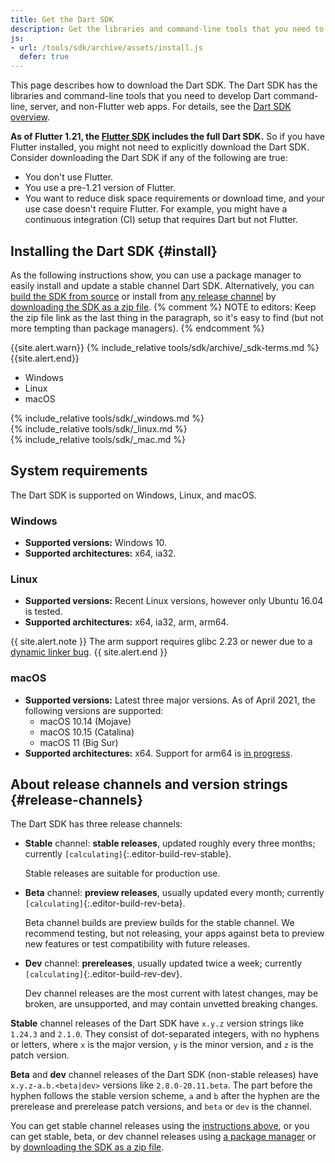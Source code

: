 ```yaml
---
title: Get the Dart SDK
description: Get the libraries and command-line tools that you need to develop Dart web, command-line, and server apps.
js:
- url: /tools/sdk/archive/assets/install.js
  defer: true
---
```


This page describes how to download the Dart SDK.
The Dart SDK has the libraries and command-line tools that you need to develop
Dart command-line, server, and non-Flutter web apps.
For details, see the [Dart SDK overview](/tools/sdk).

**As of Flutter 1.21, the [Flutter SDK][flutter] includes the full Dart SDK.**
So if you have Flutter installed,
you might not need to explicitly download the Dart SDK.
Consider downloading the Dart SDK if
any of the following are true:

* You don't use Flutter.
* You use a pre-1.21 version of Flutter.
* You want to reduce disk space requirements or download time,
  and your use case doesn't require Flutter.
  For example, you might have a continuous integration (CI)
  setup that requires Dart but not Flutter.

## Installing the Dart SDK {#install}

As the following instructions show,
you can use a package manager
to easily install and update a stable channel Dart SDK.
Alternatively, you can
[build the SDK from source][] or install from
[any release channel](#release-channels) by
[downloading the SDK as a zip file][].
{% comment %}
NOTE to editors: Keep the zip file link as the last thing in the paragraph,
so it's easy to find (but not more tempting than package managers).
{% endcomment %}

{{site.alert.warn}}
  {% include_relative tools/sdk/archive/_sdk-terms.md %}
{{site.alert.end}}

<ul class="tabs__top-bar">
  <li class="tab-link current" data-tab="tab-sdk-install-windows">Windows</li>
  <li class="tab-link" data-tab="tab-sdk-install-linux">Linux</li>
  <li class="tab-link" data-tab="tab-sdk-install-mac">macOS</li>
</ul>
<div id="tab-sdk-install-windows" class="tabs__content current" markdown="1">
{% include_relative tools/sdk/_windows.md %}
</div>
<div id="tab-sdk-install-linux" class="tabs__content" markdown="1">
{% include_relative tools/sdk/_linux.md %}
</div>
<div id="tab-sdk-install-mac" class="tabs__content" markdown="1">
{% include_relative tools/sdk/_mac.md %}
</div>

## System requirements

The Dart SDK is supported on Windows, Linux, and macOS.

### Windows

* **Supported versions:** Windows 10.
* **Supported architectures:** x64, ia32.

### Linux

* **Supported versions:** Recent Linux versions, however only Ubuntu 16.04 is tested.
* **Supported architectures:** x64, ia32, arm, arm64.

{{ site.alert.note }}
  The arm support requires glibc 2.23 or newer due to a
  [dynamic linker bug](https://sourceware.org/bugzilla/show_bug.cgi?id=14341).
{{ site.alert.end }}

### macOS

* **Supported versions:** Latest three major versions.
  As of April 2021, the following versions are supported:
  - macOS 10.14 (Mojave)
  - macOS 10.15 (Catalina)
  - macOS 11 (Big Sur)
* **Supported architectures:** x64.
  Support for arm64 is [in progress](https://github.com/dart-lang/sdk/issues/42773).

## About release channels and version strings {#release-channels}

The Dart SDK has three release channels:

* **Stable** channel: **stable releases**, updated roughly every three months;
  currently `[calculating]`{:.editor-build-rev-stable}.
  
  Stable releases are suitable for production use.
  
* **Beta** channel: **preview releases**, usually updated every month;
  currently `[calculating]`{:.editor-build-rev-beta}.
  
  Beta channel builds are preview builds for the stable channel. We recommend
  testing, but not releasing, your apps against beta to preview new features or
  test compatibility with future releases.
  
* **Dev** channel: **prereleases**, usually updated twice a week;
  currently `[calculating]`{:.editor-build-rev-dev}.
  
  Dev channel releases are the most current with latest changes, may be broken,
  are unsupported, and may contain unvetted breaking changes.

**Stable** channel releases of the Dart SDK have `x.y.z` version strings like
`1.24.3` and `2.1.0`. They consist of dot-separated integers, with no hyphens or
letters, where `x` is the major version, `y` is the minor version, and `z` is
the patch version.

**Beta** and **dev** channel releases of the Dart SDK (non-stable releases) have
`x.y.z-a.b.<beta|dev>` versions like `2.8.0-20.11.beta`. The part before the
hyphen follows the stable version scheme, `a` and `b` after the hyphen are the
prerelease and prerelease patch versions, and `beta` or `dev` is the channel.

You can get stable channel releases using
the [instructions above](#install), or you can
get stable, beta, or dev channel releases
using [a package manager][]
or by [downloading the SDK as a zip file][].

[SDK constraints]: /tools/pub/pubspec#sdk-constraints
[Dart 2]: /dart-2
[build the SDK from source]: https://github.com/dart-lang/sdk/wiki/Building
[Dart libraries]: /guides/libraries/library-tour
[downloading the SDK as a zip file]: /tools/sdk/archive
[flutter]: https://flutter.dev/docs/get-started/install
[site SDK version]: {{site.dart_api}}/{{site.data.pkg-vers.SDK.channel}}/{{site.data.pkg-vers.SDK.vers}}/index.html
[a package manager]: https://github.com/dart-lang/sdk/wiki/Installing-beta-and-dev-releases-with-brew,-choco,-and-apt-get
